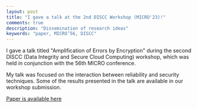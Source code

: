 ```yaml
---
layout: post
title: "I gave a talk at the 2nd DISCC Workshop (MICRO'23)!"
comments: true
description: "Dissemination of research ideas"
keywords: "paper, MICRO’56, DISCC"
---
```


I gave a talk titled "Amplification of Errors by Encryption" during the second
DISCC (Data Integrity and Secure Cloud Computing) workshop, which was held in conjunction with the 56th MICRO conference. 

My talk was focused on the interaction between reliability and security techniques.
Some of the results presented in the talk are available in our workshop submission. 

[Paper is available here](https://disccworkshop.org/assets/pdfs/DISCC_2023_paper_3.pdf)
